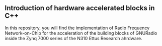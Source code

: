 ## Introduction of hardware accelerated blocks in C++

In this repository, you will find the implementation of Radio Frequency Network-on-Chip for the acceleration of the building blocks of GNURadio inside the Zynq 7000 series of the 
N310 Ettus Research ahrdware.
